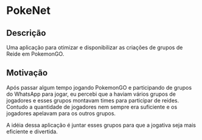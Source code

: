 # PokeNet

## Descrição
Uma aplicação para otimizar e disponibilizar as criações de grupos de Reide em PokemonGO.

## Motivação
Após passar algum tempo jogando PokemonGO e participando de grupos do WhatsApp para jogar, eu percebi que a haviam vários grupos de jogadores e esses grupos montavam times para participar de reides. Contudo a quantidade de jogadores nem sempre era suficiente e os jogadores apelavam para os outros grupos.

A idéia dessa aplicação é juntar esses grupos para que a jogativa seja mais eficiente e divertida.
